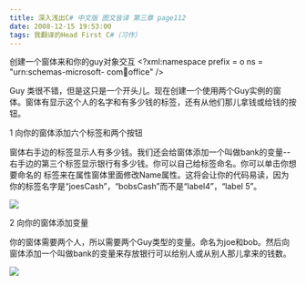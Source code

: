 ```yaml
---
title: 深入浅出C# 中文版 图文皆译 第三章 page112
date: 2008-12-15 19:53:00
tags: 我翻译的Head First C#（习作）
---
```

创建一个窗体来和你的guy对象交互  <?xml:namespace prefix = o ns = "urn:schemas-microsoft-
com:office:office" />

Guy  类很不错，但是这只是一个开头儿。现在创建一个使用两个Guy实例的窗体。窗体有显示这个人的名字和有多少钱的标签，还有从他们那儿拿钱或给钱的按钮。

1  向你的窗体添加六个标签和两个按钮

窗体右手边的标签显示人有多少钱。我们还会给窗体添加一个叫做bank的变量--右手边的第三个标签显示银行有多少钱。你可以自己给标签命名。你可以单击你想要命名的
标签来在属性窗体里面修改Name属性。这将会让你的代码易读，因为你的标签名字是“joesCash”，“bobsCash”而不是“label4”，“label
5”。

![](https://p-blog.csdn.net/images/p_blog_csdn_net/cuipengfei1/EntryImages/20081215/%E6%88%AA%E5%9B%BE00633649675605937500.jpg)

2  向你的窗体添加变量

你的窗体需要两个人，所以需要两个Guy类型的变量。命名为joe和bob。然后向窗体添加一个叫做bank的变量来存放银行可以给别人或从别人那儿拿来的钱数。

![](https://p-blog.csdn.net/images/p_blog_csdn_net/cuipengfei1/EntryImages/20081215/%E6%88%AA%E5%9B%BE01633649675607500000.jpg)



